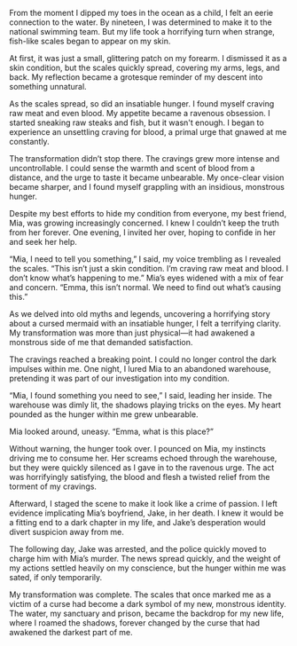 From the moment I dipped my toes in the ocean as a child, I felt an eerie connection to the water. By nineteen, I was determined to make it to the national swimming team. But my life took a horrifying turn when strange, fish-like scales began to appear on my skin.

At first, it was just a small, glittering patch on my forearm. I dismissed it as a skin condition, but the scales quickly spread, covering my arms, legs, and back. My reflection became a grotesque reminder of my descent into something unnatural.

As the scales spread, so did an insatiable hunger. I found myself craving raw meat and even blood. My appetite became a ravenous obsession. I started sneaking raw steaks and fish, but it wasn't enough. I began to experience an unsettling craving for blood, a primal urge that gnawed at me constantly.

The transformation didn’t stop there. The cravings grew more intense and uncontrollable. I could sense the warmth and scent of blood from a distance, and the urge to taste it became unbearable. My once-clear vision became sharper, and I found myself grappling with an insidious, monstrous hunger.

Despite my best efforts to hide my condition from everyone, my best friend, Mia, was growing increasingly concerned. I knew I couldn’t keep the truth from her forever. One evening, I invited her over, hoping to confide in her and seek her help.

“Mia, I need to tell you something,” I said, my voice trembling as I revealed the scales. “This isn’t just a skin condition. I’m craving raw meat and blood. I don’t know what’s happening to me.” Mia’s eyes widened with a mix of fear and concern. “Emma, this isn’t normal. We need to find out what’s causing this.”

As we delved into old myths and legends, uncovering a horrifying story about a cursed mermaid with an insatiable hunger, I felt a terrifying clarity. My transformation was more than just physical—it had awakened a monstrous side of me that demanded satisfaction.

The cravings reached a breaking point. I could no longer control the dark impulses within me. One night, I lured Mia to an abandoned warehouse, pretending it was part of our investigation into my condition.

“Mia, I found something you need to see,” I said, leading her inside. The warehouse was dimly lit, the shadows playing tricks on the eyes. My heart pounded as the hunger within me grew unbearable.

Mia looked around, uneasy. “Emma, what is this place?”

Without warning, the hunger took over. I pounced on Mia, my instincts driving me to consume her. Her screams echoed through the warehouse, but they were quickly silenced as I gave in to the ravenous urge. The act was horrifyingly satisfying, the blood and flesh a twisted relief from the torment of my cravings.

Afterward, I staged the scene to make it look like a crime of passion. I left evidence implicating Mia’s boyfriend, Jake, in her death. I knew it would be a fitting end to a dark chapter in my life, and Jake’s desperation would divert suspicion away from me.

The following day, Jake was arrested, and the police quickly moved to charge him with Mia’s murder. The news spread quickly, and the weight of my actions settled heavily on my conscience, but the hunger within me was sated, if only temporarily.

My transformation was complete. The scales that once marked me as a victim of a curse had become a dark symbol of my new, monstrous identity. The water, my sanctuary and prison, became the backdrop for my new life, where I roamed the shadows, forever changed by the curse that had awakened the darkest part of me.